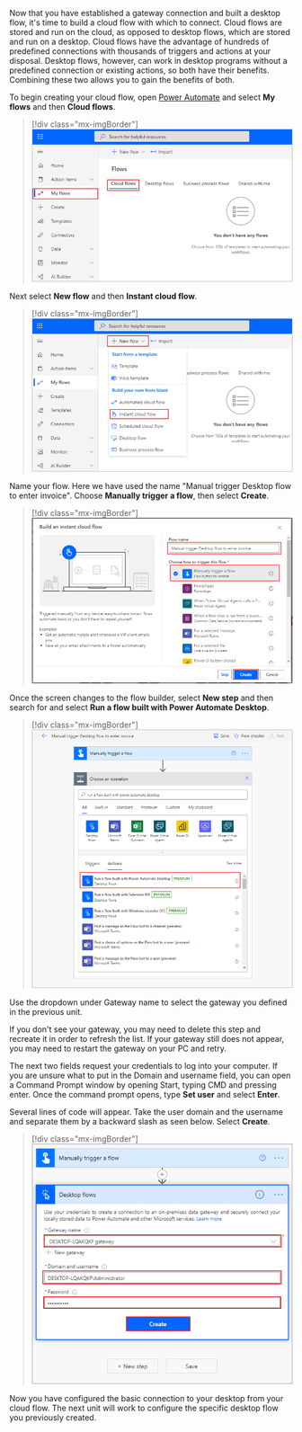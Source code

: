 Now that you have established a gateway connection and built a desktop flow, it's time to build a cloud flow with which to connect. Cloud flows are stored and run on the cloud, as opposed to desktop flows, which are stored and run on a desktop. Cloud flows have the advantage of hundreds of predefined connections with thousands of triggers and actions at your disposal. Desktop flows, however, can work in desktop programs without a predefined connection or existing actions, so both have their benefits. Combining these two allows you to gain the benefits of both.

To begin creating your cloud flow, open [Power Automate](https://flow.microsoft.com/?azure-portal=true) and select **My flows** and then **Cloud flows**.

> [!div class="mx-imgBorder"]
> [![Screenshot of the cloud flows view.](../media/cloud-flows.png)](../media/cloud-flows.png#lightbox)

Next select **New flow** and then **Instant cloud flow**.

> [!div class="mx-imgBorder"]
> [![Screenshot of new flow, instant cloud flow.](../media/instant-cloud-flow.png)](../media/instant-cloud-flow.png#lightbox)

Name your flow. Here we have used the name "Manual trigger Desktop flow to enter invoice". Choose **Manually trigger a flow**, then select **Create**.

> [!div class="mx-imgBorder"]
> [![Screenshot of flow name field and trigger option list.](../media/name-flow.png)](../media/name-flow.png#lightbox)

Once the screen changes to the flow builder, select **New step** and then search for and select **Run a flow built with Power Automate Desktop**.

> [!div class="mx-imgBorder"]
> [![Screenshot of run a flow built with Power Automate Desktop option.](../media/run-desktop-flow-action.png)](../media/run-desktop-flow-action.png#lightbox)

Use the dropdown under Gateway name to select the gateway you defined in the previous unit.

If you don't see your gateway, you may need to delete this step and recreate it in order to refresh the list. If your gateway still does not appear, you may need to restart the gateway on your PC and retry.

The next two fields request your credentials to log into your computer. If you are unsure what to put in the Domain and username field, you can open a Command Prompt window by opening Start, typing CMD and pressing enter. Once the command prompt opens, type **Set user** and select **Enter**.

Several lines of code will appear. Take the user domain and the username and separate them by a backward slash as seen below. Select **Create**.

> [!div class="mx-imgBorder"]
> [![Screenshot of desktop flow details.](../media/user-domain-user-name.png)](../media/user-domain-user-name.png#lightbox)

Now you have configured the basic connection to your desktop from your cloud flow. The next unit will work to configure the specific desktop flow you previously created.